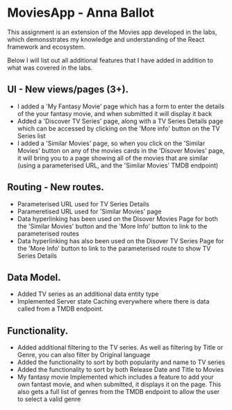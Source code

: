 # MoviesApp - Anna Ballot

This assignment is an extension of the Movies app developed in the labs, which demonsstrates my knowledge and 
understanding of the React framework and ecosystem.

Below I will list out all additional features that I have added in addition to what was covered in the labs.

## UI - New views/pages (3+).
- I added a 'My Fantasy Movie' page which has a form to enter the details of the your fantasy movie, and when submitted it will display it back
- Added a 'Discover TV Series' page, along with a TV Series Details page which can be accessed by clicking on the 'More info' button on the TV Series list
- I added a 'Similar Movies' page, so when you click on the 'Similar Movies' button on any of the movies cards in the 'Disover Movies' page, it will bring 
  you to a page showing all of the movies that are similar (using a parameterised URL, and the 'Similar Movies' TMDB endpoint) 

## Routing - New routes.
- Parameterised URL used for TV Series Details
- Parameretised URL used for 'Similar Movies' page
- Data hyperlinking has been used on the Disover Movies Page for both the 'Similar Movies' button and the 'More Info' button to link to the parameterised routes 
- Data hyperlinking has also been used on the Disover TV Series Page for the 'More Info' button to link to the parameterised route to show TV Series Details 

## Data Model.
- Added TV series as an additional data entity type
- Implemented Server state Caching everywhere where there is data called from a TMDB endpoint.

## Functionality.
- Added additional filtering to the TV series. As well as filtering by Title or Genre, you can also filter by Original language
- Added the functionality to sort by both popularity and name to TV series
- Added the functionality to sort by both Release Date and Title to Movies
- My fantasy movie Implemented which includes a feature to add your own fantast movie, and when submitted, it displays it on the page. 
  This also gets a full list of genres from the TMDB endpoint to allow the user to select a valid genre
